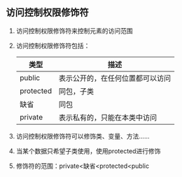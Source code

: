## 访问控制权限修饰符

1. 访问控制权限修饰符来控制元素的访问范围

2. 访问控制权限修饰符包括：

   | 类型      | 描述                             |
   | --------- | -------------------------------- |
   | public    | 表示公开的，在任何位置都可以访问 |
   | protected | 同包，子类                       |
   | 缺省      | 同包                             |
   | private   | 表示私有的，只能在本类中访问     |

3. 访问控制权限修饰符可以修饰类、变量、方法......

4. 当某个数据只希望子类使用，使用protected进行修饰

5. 修饰符的范围：private<缺省<protected<public

   

